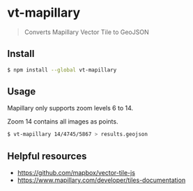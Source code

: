 # vt-mapillary

> Converts Mapillary Vector Tile to GeoJSON

## Install

```bash
$ npm install --global vt-mapillary
```

## Usage

Mapillary only supports zoom levels 6 to 14.

Zoom 14 contains all images as points.

```bash
$ vt-mapillary 14/4745/5867 > results.geojson
```

## Helpful resources

- https://github.com/mapbox/vector-tile-js
- https://www.mapillary.com/developer/tiles-documentation
